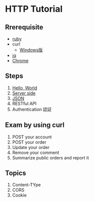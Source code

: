 # HTTP Tutorial

## Rrerequisite

- [ruby](https://www.ruby-lang.org/ja/downloads/)
- curl
    - [Windows版](https://curl.haxx.se/)
- [jq](https://stedolan.github.io/jq/)
- [Chrome](https://www.google.com/intl/ja/chrome/)


## Steps

1. [Hello, World](./01_hello_world/README.md)
1. [Server side](./02_server_side/README.md)
1. [JSON](./03_json/README.md)
1. RESTful API
1. Authentication 認証

## Exam by using curl

1. POST your account
1. POST your order
1. Update your order
1. Remove your comment
1. Summarize public orders and report it

## Topics

1. Content-TYpe
1. CORS
1. Cookie
